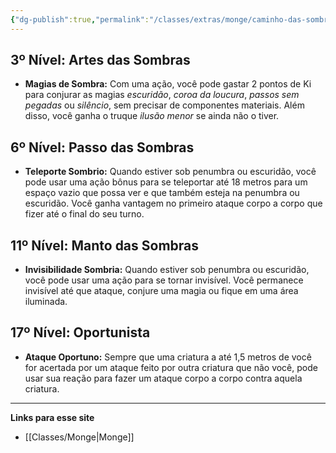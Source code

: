 ```yaml
---
{"dg-publish":true,"permalink":"/classes/extras/monge/caminho-das-sombras/","created":"2024-07-26T08:26:13.656-03:00","updated":"2024-07-28T22:17:08.770-03:00"}
---
```



## 3º Nível: Artes das Sombras
- **Magias de Sombra:** Com uma ação, você pode gastar 2 pontos de Ki para conjurar as magias *escuridão*, *coroa da loucura*, *passos sem pegadas* ou *silêncio*, sem precisar de componentes materiais. Além disso, você ganha o truque *ilusão menor* se ainda não o tiver.

## 6º Nível: Passo das Sombras
- **Teleporte Sombrio:** Quando estiver sob penumbra ou escuridão, você pode usar uma ação bônus para se teleportar até 18 metros para um espaço vazio que possa ver e que também esteja na penumbra ou escuridão. Você ganha vantagem no primeiro ataque corpo a corpo que fizer até o final do seu turno.

## 11º Nível: Manto das Sombras
- **Invisibilidade Sombria:** Quando estiver sob penumbra ou escuridão, você pode usar uma ação para se tornar invisível. Você permanece invisível até que ataque, conjure uma magia ou fique em uma área iluminada.

## 17º Nível: Oportunista
- **Ataque Oportuno:** Sempre que uma criatura a até 1,5 metros de você for acertada por um ataque feito por outra criatura que não você, pode usar sua reação para fazer um ataque corpo a corpo contra aquela criatura.

___
**Links para esse site**
- [[Classes/Monge\|Monge]]